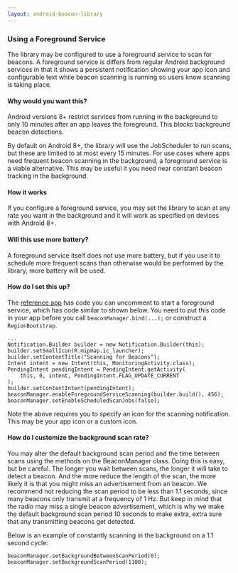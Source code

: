 ```yaml
---
layout: android-beacon-library
---
```


### Using a Foreground Service

The library may be configured to use a foreground service to scan for beacons.  A foreground
service is differs from regular Android background services in that it shows a persistent
notification showing your app icon and configurable text while beacon scanning is running so
users know scanning is taking place.

#### Why would you want this?

Android versions 8+ restrict services from running in the background to only 10 minutes after
an app leaves the foreground.  This blocks background beacon detections.  

By default on Android 8+, the library will use the JobScheduler to run scans, but these are
limited to at most every 15 minutes.  For use cases where apps need frequent beacon scanning in the
background, a foreground service is a viable alternative.  This may be useful it you need
near constant beacon tracking in the background.

#### How it works

If you configure a foreground service, you may set the library to scan at any rate you want in
the background and it will work as specified on devices with Android 8+.

#### Will this use more battery?

A foreground service itself does not use more battery, but if you use it to schedule more frequent
scans than otherwise would be performed by the library, more battery will be used.

#### How do I set this up?

The [reference app](https://github.com/AltBeacon/android-beacon-library-reference) has code you can uncomment to start a foreground service, which has code similar
to shown below.  You need to put this code in your app before you call `beaconManager.bind(...);` or construct a `RegionBootstrap`.

```
...
Notification.Builder builder = new Notification.Builder(this);
builder.setSmallIcon(R.mipmap.ic_launcher);
builder.setContentTitle("Scanning for Beacons");
Intent intent = new Intent(this, MonitoringActivity.class);
PendingIntent pendingIntent = PendingIntent.getActivity(
    this, 0, intent, PendingIntent.FLAG_UPDATE_CURRENT
);
builder.setContentIntent(pendingIntent);
beaconManager.enableForegroundServiceScanning(builder.build(), 456);
beaconManager.setEnableScheduledScanJobs(false);

```

Note the above requires you to specify an icon for the scanning notification.  This may be your app icon or a custom icon.

#### How do I customize the background scan rate?

You may alter the default background scan period and the time between scans using the methods on the BeaconManager class.  Doing this is easy, but be careful.  The longer you wait
between scans, the longer it will take to detect a beacon.  And the more reduce the length of the scan, the more likely it is that you might miss an advertisement from an beacon.  We recommend not reducing the scan period to be less than 1.1 seconds, since many beacons only transmit at a frequency of 1 Hz.  But keep in mind that the radio may miss a single beacon advertisement, which is why we make the default background scan period 10 seconds to make extra, extra sure that any transmitting beacons get detected.

Below is an example of constantly scanning in the background on a 1.1 second cycle:

```
beaconManager.setBackgroundBetweenScanPeriod(0);
beaconManager.setBackgroundScanPeriod(1100);
```
